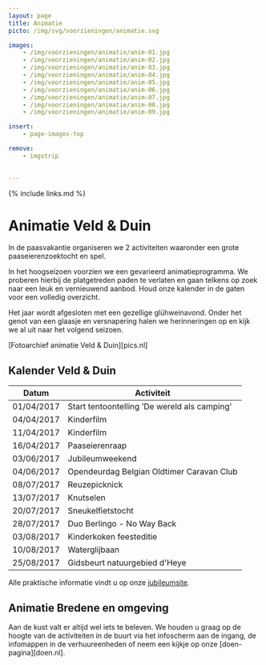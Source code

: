 ```yaml
---
layout: page
title: Animatie
picto: /img/svg/voorzieningen/animatie.svg

images:
    - /img/voorzieningen/animatie/anim-01.jpg
    - /img/voorzieningen/animatie/anim-02.jpg
    - /img/voorzieningen/animatie/anim-03.jpg
    - /img/voorzieningen/animatie/anim-04.jpg
    - /img/voorzieningen/animatie/anim-05.jpg
    - /img/voorzieningen/animatie/anim-06.jpg
    - /img/voorzieningen/animatie/anim-07.jpg
    - /img/voorzieningen/animatie/anim-08.jpg
    - /img/voorzieningen/animatie/anim-09.jpg

insert:
    - page-images-top

remove:
    - imgstrip
    

---
```

{% include links.md %}

# Animatie Veld & Duin

In de paasvakantie organiseren we 2 activiteiten waaronder een grote paaseierenzoektocht en spel.

In het hoogseizoen voorzien we een gevarieerd animatieprogramma. We proberen hierbij de platgetreden paden te verlaten en gaan telkens op zoek naar een leuk en vernieuwend aanbod. Houd onze kalender in de gaten voor een volledig overzicht.

Het jaar wordt afgesloten met een gezellige glühweinavond. Onder het genot van een glaasje en versnapering halen we herinneringen op en kijk we al uit naar het volgend seizoen.

[Fotoarchief animatie Veld & Duin][pics.nl]


## Kalender Veld & Duin


| Datum | Activiteit |
|-------|------------| 
|   01/04/2017    |    Start tentoontelling ’De wereld als camping’       |
|   04/04/2017    |    Kinderfilm     |
|   11/04/2017    |    Kinderfilm     |
|   16/04/2017    |    Paaseierenraap       |
|   03/06/2017    |    Jubileumweekend      |
|   04/06/2017    |    Opendeurdag Belgian Oldtimer Caravan Club     |
|   08/07/2017    |    Reuzepicknick     |
|   13/07/2017    |    Knutselen       |
|   20/07/2017    |    Sneukelfietstocht      |
|   28/07/2017    |    Duo Berlingo - No Way Back      |
|   03/08/2017    |    Kinderkoken feesteditie      |
|   10/08/2017    |    Waterglijbaan     |
|   25/08/2017    |    Gidsbeurt natuurgebied d'Heye    |

Alle praktische informatie vindt u op onze [jubileumsite](http://www.veldenduin.be/jubileum/nl/kalender.html).





## Animatie Bredene en omgeving

Aan de kust valt er altijd wel iets te beleven. We houden u graag op de hoogte van de activiteiten in de buurt via het infoscherm aan de ingang, de infomappen in de verhuureenheden of neem een kijkje op onze [doen-pagina][doen.nl]. 
